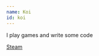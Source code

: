 ```yaml
---
name: Koi
id: koi
---
```


I play games and write some code

[Steam](http://steamcommunity.com/id/koi-pond)
